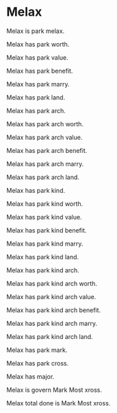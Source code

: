 # Melax

Melax is park melax.

Melax has park worth.

Melax has park value.

Melax has park benefit.

Melax has park marry.

Melax has park land.

Melax has park arch.

Melax has park arch worth.

Melax has park arch value.

Melax has park arch benefit.

Melax has park arch marry.

Melax has park arch land.

Melax has park kind.

Melax has park kind worth.

Melax has park kind value.

Melax has park kind benefit.

Melax has park kind marry.

Melax has park kind land.

Melax has park kind arch.

Melax has park kind arch worth.

Melax has park kind arch value.

Melax has park kind arch benefit.

Melax has park kind arch marry.

Melax has park kind arch land.

Melax has park mark.

Melax has park cross.

Melax has major.

Melax is govern Mark Most xross.

Melax total done is Mark Most xross.
